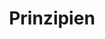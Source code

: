 ---
layout: redirect.njk
hideInSitemap: true
tags: level1
key: principles_de
title: Prinzipien
alternativetitle: Die SBB User Experience Prinzipien.
redirect: /de/principles/ux-principles/overview/
parent: de
order: 1
---